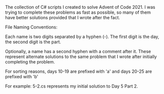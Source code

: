 ﻿The collection of C# scripts I created to solve Advent of Code 2021.
I was trying to complete these problems as fast as possible, so many of them have better solutions provided that I wrote after the fact.

File Naming Conventions:

Each name is two digits separated by a hyphen (-).
The first digit is the day, the second digit is the part.

Optionally, a name has a second hyphen with a comment after it.
These represent alternate solutions to the same problem that I wrote after initially completing the problem.

For sorting reasons, days 10-19 are prefixed with 'a' and days 20-25 are prefixed with 'b'

For example: 5-2.cs represents my initial solution to Day 5 Part 2.